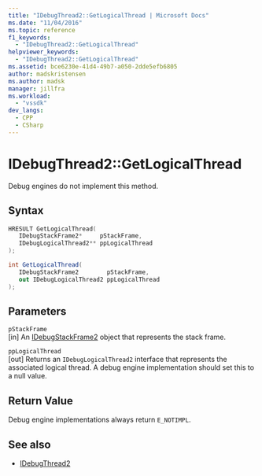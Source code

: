 ```yaml
---
title: "IDebugThread2::GetLogicalThread | Microsoft Docs"
ms.date: "11/04/2016"
ms.topic: reference
f1_keywords:
  - "IDebugThread2::GetLogicalThread"
helpviewer_keywords:
  - "IDebugThread2::GetLogicalThread"
ms.assetid: bce6230e-41d4-49b7-a050-2dde5efb6805
author: madskristensen
ms.author: madsk
manager: jillfra
ms.workload:
  - "vssdk"
dev_langs:
  - CPP
  - CSharp
---
```

# IDebugThread2::GetLogicalThread
Debug engines do not implement this method.

## Syntax

```cpp
HRESULT GetLogicalThread( 
   IDebugStackFrame2*     pStackFrame,
   IDebugLogicalThread2** ppLogicalThread
);
```

```csharp
int GetLogicalThread( 
   IDebugStackFrame2        pStackFrame,
   out IDebugLogicalThread2 ppLogicalThread
);
```

## Parameters
`pStackFrame`\
[in] An [IDebugStackFrame2](../../../extensibility/debugger/reference/idebugstackframe2.md) object that represents the stack frame.

`ppLogicalThread`\
[out] Returns an `IDebugLogicalThread2` interface that represents the associated logical thread. A debug engine implementation should set this to a null value.

## Return Value
 Debug engine implementations always return `E_NOTIMPL`.

## See also
- [IDebugThread2](../../../extensibility/debugger/reference/idebugthread2.md)